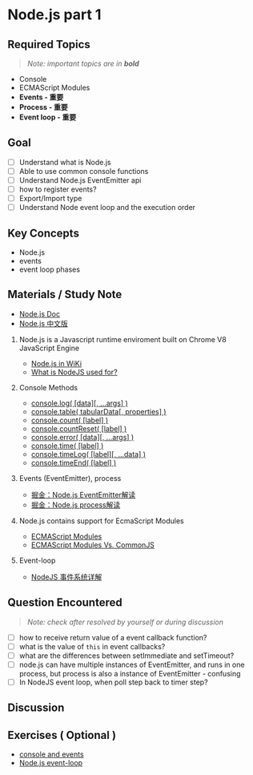# **Node.js part 1**

## **Required Topics**

>*Note: important topics are in **bold***

- Console
- ECMAScript Modules
- **Events - 重要**
- **Process - 重要**
- **Event loop - 重要**

## **Goal**

- [ ] Understand what is Node.js
- [ ] Able to use common console functions
- [ ] Understand Node.js EventEmitter api
- [ ] how to register events?
- [ ] Export/Import type
- [ ] Understand Node event loop and the execution order

## **Key Concepts**

- Node.js
- events
- event loop phases

## **Materials / Study Note**

- [Node.js Doc]( https://nodejs.org/docs/latest-v11.x/api/ )
- [Node.js 中文版]( http://nodejs.cn/api/ )

1. Node.js is a Javascript runtime enviroment built on Chrome V8 JavaScript Engine
   - [Node.js in WiKi]( https://en.wikipedia.org/wiki/Node.js )
   - [What is NodeJS used for?]( https://stackoverflow.com/questions/4531649/what-exactly-is-node-js-used-for )

2. Console Methods
   - [console.log( [data][, ...args] )]( https://nodejs.org/docs/latest-v11.x/api/console.html#console_console_log_data_args )
   - [console.table( tabularData[, properties] )]( https://nodejs.org/docs/latest-v11.x/api/console.html#console_console_table_tabulardata_properties )
   - [console.count( [label] )]( https://nodejs.org/docs/latest-v11.x/api/console.html#console_console_count_label )
   - [console.countReset( [label] )]( https://nodejs.org/docs/latest-v11.x/api/console.html#console_console_countreset_label )
   - [console.error( [data][, ...args] )]( https://nodejs.org/docs/latest-v11.x/api/console.html#console_console_error_data_args )
   - [console.time( [label] )]( https://nodejs.org/docs/latest-v11.x/api/console.html#console_console_time_label )
   - [console.timeLog( [label][, ...data] )]( https://nodejs.org/docs/latest-v11.x/api/console.html#console_console_timelog_label_data )
   - [console.timeEnd( [label] )]( https://nodejs.org/docs/latest-v11.x/api/console.html#console_console_timeend_label )
  
3. Events (EventEmitter), process
   - [掘金：Node.js EventEmitter解读]( https://juejin.im/post/5b0189fe51882567161ad8ef )
   - [掘金：Node.js process解读]( https://juejin.im/post/5b0e97bef265da0914072515 )
  
4. Node.js contains support for EcmaScript Modules
   - [ECMAScript Modules](https://nodejs.org/docs/latest-v11.x/api/esm.html)
   - [ECMAScript Modules Vs. CommonJS]( https://www.html.cn/archives/10283 )
  
5. Event-loop
   - [NodeJS 事件系统详解]( https://blog.csdn.net/zccz14/article/details/51463715 )

## **Question Encountered**

>*Note: check after resolved by yourself or during discussion*

- [ ] how to receive return value of a event callback function?
- [ ] what is the value of `this` in event callbacks?
- [ ] what are the differences between setImmediate and setTimeout?
- [ ] node.js can have multiple instances of EventEmitter, and runs in one process, but process is also a instance of EventEmitter - confusing
- [ ] In NodeJS event loop, when poll step back to timer step?

## **Discussion**

## **Exercises** ( Optional )

- [console and events]( assets/node-1_questions.js )
- [Node.js event-loop]( assets/node_eventLoop.js )
